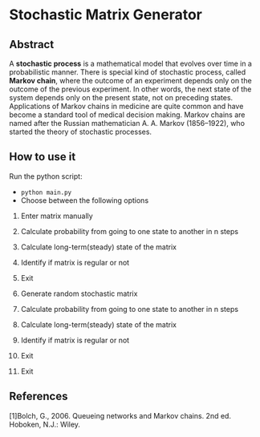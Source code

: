 # Stochastic Matrix Generator
## Abstract
A <b>stochastic process</b> is a mathematical model that evolves over time in a probabilistic manner. There is special kind of stochastic process, called <b>Markov chain</b>, where the outcome of an experiment depends only on the outcome of the previous experiment. In other words, the next state of the system depends only on the present state, not on preceding states. Applications of Markov chains in medicine are quite common and have become a standard tool of medical decision making. Markov chains are named after the Russian mathematician A. A. Markov (1856–1922), who started the theory of stochastic processes.
## How to use it
Run the python script:
- `python main.py`
- Choose between the following options
1. Enter matrix manually
  3. Calculate probability from going to one state to another in n steps
  4. Calculate long-term(steady) state of the matrix
  5. Identify if matrix is regular or not
  6. Exit

2. Generate random stochastic matrix
  3. Calculate probability from going to one state to another in n steps
  4. Calculate long-term(steady) state of the matrix
  5. Identify if matrix is regular or not
  6. Exit

6. Exit

## References
[1]Bolch, G., 2006. Queueing networks and Markov chains. 2nd ed. Hoboken, N.J.: Wiley.
